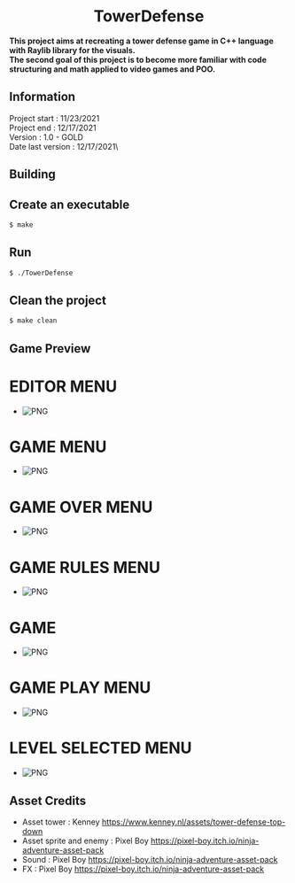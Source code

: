 <div align="center">

# TowerDefense
</div>

**This project aims at recreating a tower defense game in C++ language with Raylib library for the visuals.**<br/>
**The second goal of this project is to become more familiar with code structuring and math applied to video games and POO.**

## Information
Project start : 11/23/2021\
Project end : 12/17/2021\
Version : 1.0 - GOLD\
Date last version : 12/17/2021\

## Building
## Create an executable
```sh
$ make
```
## Run
```sh
$ ./TowerDefense
```
## Clean the project
```sh
$ make clean
```

## Game Preview
# EDITOR MENU
- ![PNG](./Showcase/editorMenu.png)
# GAME MENU
- ![PNG](./Showcase/gameMenu.png)
# GAME OVER MENU
- ![PNG](./Showcase/gameOver.png)
# GAME RULES MENU
- ![PNG](./Showcase/gameRules.png)
# GAME
- ![PNG](./Showcase/playGame.png)
# GAME PLAY MENU
- ![PNG](./Showcase/playMenu.png)
# LEVEL SELECTED MENU
- ![PNG](./Showcase/selectLevelMenu.png)

## Asset Credits
- Asset tower : Kenney https://www.kenney.nl/assets/tower-defense-top-down
- Asset sprite and enemy : Pixel Boy https://pixel-boy.itch.io/ninja-adventure-asset-pack 
- Sound : Pixel Boy https://pixel-boy.itch.io/ninja-adventure-asset-pack
- FX : Pixel Boy https://pixel-boy.itch.io/ninja-adventure-asset-pack
